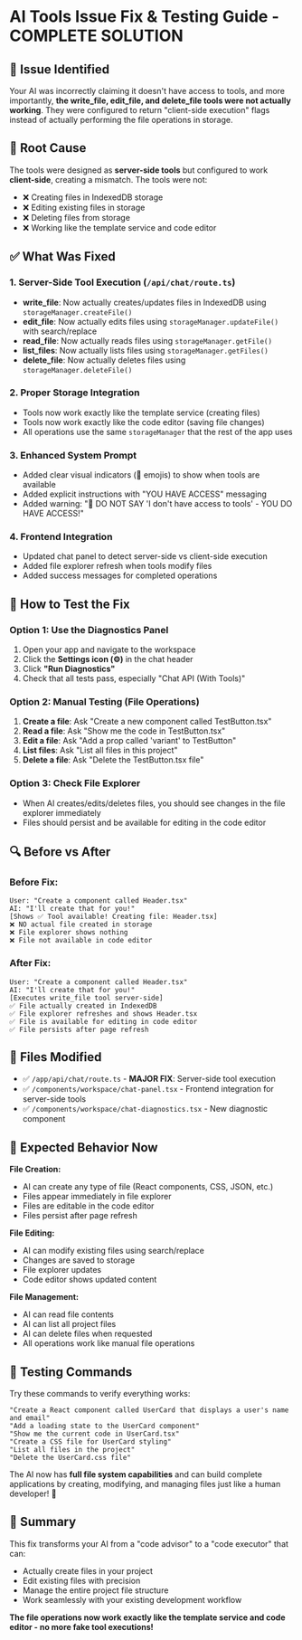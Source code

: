 # AI Tools Issue Fix & Testing Guide - COMPLETE SOLUTION

## 🚨 Issue Identified
Your AI was incorrectly claiming it doesn't have access to tools, and more importantly, **the write_file, edit_file, and delete_file tools were not actually working**. They were configured to return "client-side execution" flags instead of actually performing the file operations in storage.

## 🔧 Root Cause
The tools were designed as **server-side tools** but configured to work **client-side**, creating a mismatch. The tools were not:
- ❌ Creating files in IndexedDB storage  
- ❌ Editing existing files in storage
- ❌ Deleting files from storage
- ❌ Working like the template service and code editor

## ✅ What Was Fixed

### 1. **Server-Side Tool Execution** (`/api/chat/route.ts`)
- **write_file**: Now actually creates/updates files in IndexedDB using `storageManager.createFile()`
- **edit_file**: Now actually edits files using `storageManager.updateFile()` with search/replace
- **read_file**: Now actually reads files using `storageManager.getFile()` 
- **list_files**: Now actually lists files using `storageManager.getFiles()`
- **delete_file**: Now actually deletes files using `storageManager.deleteFile()`

### 2. **Proper Storage Integration**
- Tools now work exactly like the template service (creating files)
- Tools now work exactly like the code editor (saving file changes)
- All operations use the same `storageManager` that the rest of the app uses

### 3. **Enhanced System Prompt**
- Added clear visual indicators (🔧 emojis) to show when tools are available
- Added explicit instructions with "YOU HAVE ACCESS" messaging  
- Added warning: "🚨 DO NOT SAY 'I don't have access to tools' - YOU DO HAVE ACCESS!"

### 4. **Frontend Integration**
- Updated chat panel to detect server-side vs client-side execution
- Added file explorer refresh when tools modify files
- Added success messages for completed operations

## 🧪 How to Test the Fix

### Option 1: Use the Diagnostics Panel
1. Open your app and navigate to the workspace
2. Click the **Settings icon (⚙️)** in the chat header
3. Click **"Run Diagnostics"**
4. Check that all tests pass, especially "Chat API (With Tools)"

### Option 2: Manual Testing (File Operations)
1. **Create a file**: Ask "Create a new component called TestButton.tsx"
2. **Read a file**: Ask "Show me the code in TestButton.tsx"
3. **Edit a file**: Ask "Add a prop called 'variant' to TestButton"
4. **List files**: Ask "List all files in this project"
5. **Delete a file**: Ask "Delete the TestButton.tsx file"

### Option 3: Check File Explorer
- When AI creates/edits/deletes files, you should see changes in the file explorer immediately
- Files should persist and be available for editing in the code editor

## 🔍 Before vs After

### **Before Fix:**
```
User: "Create a component called Header.tsx"
AI: "I'll create that for you!"
[Shows ✅ Tool available! Creating file: Header.tsx]
❌ NO actual file created in storage
❌ File explorer shows nothing
❌ File not available in code editor
```

### **After Fix:**
```
User: "Create a component called Header.tsx"  
AI: "I'll create that for you!"
[Executes write_file tool server-side]
✅ File actually created in IndexedDB
✅ File explorer refreshes and shows Header.tsx
✅ File is available for editing in code editor
✅ File persists after page refresh
```

## 📁 Files Modified

- ✅ `/app/api/chat/route.ts` - **MAJOR FIX**: Server-side tool execution
- ✅ `/components/workspace/chat-panel.tsx` - Frontend integration for server-side tools  
- ✅ `/components/workspace/chat-diagnostics.tsx` - New diagnostic component

## 🎯 Expected Behavior Now

**File Creation:**
- AI can create any type of file (React components, CSS, JSON, etc.)
- Files appear immediately in file explorer
- Files are editable in the code editor
- Files persist after page refresh

**File Editing:**
- AI can modify existing files using search/replace
- Changes are saved to storage
- File explorer updates
- Code editor shows updated content

**File Management:**
- AI can read file contents
- AI can list all project files
- AI can delete files when requested
- All operations work like manual file operations

## 🚀 Testing Commands

Try these commands to verify everything works:

```
"Create a React component called UserCard that displays a user's name and email"
"Add a loading state to the UserCard component"
"Show me the current code in UserCard.tsx"
"Create a CSS file for UserCard styling"
"List all files in the project"
"Delete the UserCard.css file"
```

The AI now has **full file system capabilities** and can build complete applications by creating, modifying, and managing files just like a human developer! 🚀

## 🏁 Summary

This fix transforms your AI from a "code advisor" to a "code executor" that can:
- Actually create files in your project
- Edit existing files with precision
- Manage the entire project file structure
- Work seamlessly with your existing development workflow

**The file operations now work exactly like the template service and code editor - no more fake tool executions!**